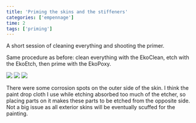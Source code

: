 ```yaml
---
title: 'Priming the skins and the stiffeners'
categories: ['empennage']
time: 2
tags: ['priming']
---
```


A short session of cleaning everything and shooting the primer.

<!-- more -->

Same procedure as before: clean everything with the EkoClean, etch with the EkoEtch, then prime with the EkoPoxy.

![](0-stiffeners-primed.jpeg)
![](1-skin-1.jpeg)
![](2-skin-2.jpeg)

There were some corrosion spots on the outer side of the skin. I think the paint drop cloth I use while etching absorbed too much of the etcher, so placing parts on it makes these parts to be etched from the opposite side. Not a big issue as all exterior skins will be eventually scuffed for the painting.

